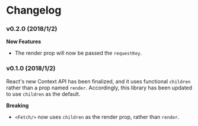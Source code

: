 # Changelog

### v0.2.0 (2018/1/2)

**New Features**

* The render prop will now be passed the `requestKey`.

### v0.1.0 (2018/1/2)

React's new Context API has been finalized, and it uses functional `children` rather than a prop
named `render`. Accordingly, this library has been updated to use `children` as the default.

**Breaking**

* `<Fetch/>` now uses `children` as the render prop, rather than `render`.
